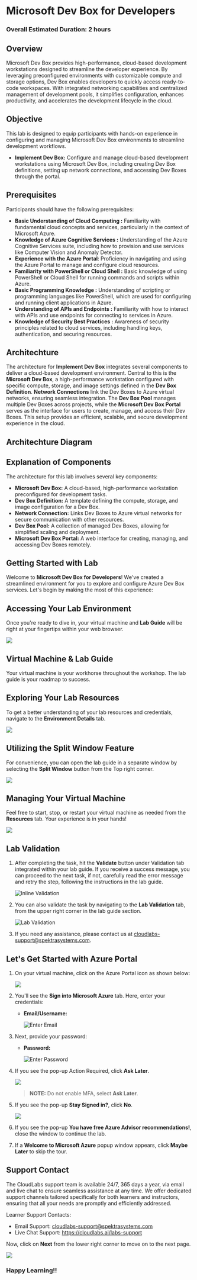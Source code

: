 # Microsoft Dev Box for Developers

### Overall Estimated Duration: 2 hours

## Overview

Microsoft Dev Box provides high-performance, cloud-based development workstations designed to streamline the developer experience. By leveraging preconfigured environments with customizable compute and storage options, Dev Box enables developers to quickly access ready-to-code workspaces. With integrated networking capabilities and centralized management of development pools, it simplifies configuration, enhances productivity, and accelerates the development lifecycle in the cloud.

## Objective

This lab is designed to equip participants with hands-on experience in configuring and managing Microsoft Dev Box environments to streamline development workflows.

- **Implement Dev Box:** Configure and manage cloud-based development workstations using Microsoft Dev Box, including creating Dev Box definitions, setting up network connections, and accessing Dev Boxes through the portal.

## Prerequisites

Participants should have the following prerequisites:

-   **Basic Understanding of Cloud Computing :** Familiarity with fundamental cloud concepts and services, particularly in the context of Microsoft Azure.
-   **Knowledge of Azure Cognitive Services :** Understanding of the Azure Cognitive Services suite, including how to provision and use services like Computer Vision and Anomaly Detector.
-   **Experience with the Azure Portal**: Proficiency in navigating and using the Azure Portal to manage and configure cloud resources.
-   **Familiarity with PowerShell or Cloud Shell :** Basic knowledge of using PowerShell or Cloud Shell for running commands and scripts within Azure.
-   **Basic Programming Knowledge :** Understanding of scripting or programming languages like PowerShell, which are used for configuring and running client applications in Azure.
-   **Understanding of APIs and Endpoints :** Familiarity with how to interact with APIs and use endpoints for connecting to services in Azure.
-   **Knowledge of Security Best Practices :** Awareness of security principles related to cloud services, including handling keys, authentication, and securing resources.

## Architechture

The architecture for **Implement Dev Box** integrates several components to deliver a cloud-based development environment. Central to this is the **Microsoft Dev Box**, a high-performance workstation configured with specific compute, storage, and image settings defined in the **Dev Box Definition**. **Network Connections** link the Dev Boxes to Azure virtual networks, ensuring seamless integration. The **Dev Box Pool** manages multiple Dev Boxes across projects, while the **Microsoft Dev Box Portal** serves as the interface for users to create, manage, and access their Dev Boxes. This setup provides an efficient, scalable, and secure development experience in the cloud.

## Architechture Diagram



## Explanation of Components

The architecture for this lab involves several key components:

- **Microsoft Dev Box:** A cloud-based, high-performance workstation preconfigured for development tasks.  
- **Dev Box Definition:** A template defining the compute, storage, and image configuration for a Dev Box.  
- **Network Connection:** Links Dev Boxes to Azure virtual networks for secure communication with other resources.  
- **Dev Box Pool:** A collection of managed Dev Boxes, allowing for simplified scaling and deployment.  
- **Microsoft Dev Box Portal:** A web interface for creating, managing, and accessing Dev Boxes remotely.

## Getting Started with Lab

Welcome to **Microsoft Dev Box for Developers**! We've created a streamlined environment for you to explore and configure Azure Dev Box services. Let's begin by making the most of this experience:

## Accessing Your Lab Environment
 
Once you're ready to dive in, your virtual machine and **Lab Guide** will be right at your fingertips within your web browser.

   ![](./media/gspage01.png)  

## Virtual Machine & Lab Guide
 
Your virtual machine is your workhorse throughout the workshop. The lab guide is your roadmap to success.
 
## Exploring Your Lab Resources
 
To get a better understanding of your lab resources and credentials, navigate to the **Environment Details** tab.

   ![](./media/ai-900-gettingstarted-04.png)
 
## Utilizing the Split Window Feature
 
For convenience, you can open the lab guide in a separate window by selecting the **Split Window** button from the Top right corner.
 
   ![](./media/GS8.png)
 
## Managing Your Virtual Machine
 
Feel free to start, stop, or restart your virtual machine as needed from the **Resources** tab. Your experience is in your hands!
 
  ![](./media/GS5.png)

## Lab Validation

1. After completing the task, hit the **Validate** button under Validation tab integrated within your lab guide. If you receive a success message, you can proceed to the next task, if not, carefully read the error message and retry the step, following the instructions in the lab guide.

   ![Inline Validation](./media/inline-validation.png)

1. You can also validate the task by navigating to the **Lab Validation** tab, from the upper right corner in the lab guide section.

   ![Lab Validation](./media/lab-validation.png)

1. If you need any assistance, please contact us at cloudlabs-support@spektrasystems.com.

 
## Let's Get Started with Azure Portal
 
1. On your virtual machine, click on the Azure Portal icon as shown below:
 
    ![](./media/GS1.png)
 
1. You'll see the **Sign into Microsoft Azure** tab. Here, enter your credentials:
 
   - **Email/Username:** <inject key="AzureAdUserEmail"></inject>
 
      ![](./media/GS2.png "Enter Email")
 
3. Next, provide your password:
 
   - **Password:** <inject key="AzureAdUserPassword"></inject>
 
      ![](./media/GS3.png "Enter Password")

1. If you see the pop-up Action Required, click **Ask Later**.

   ![](./media/asklater.png)

   >**NOTE:** Do not enable MFA, select **Ask Later**.
 
1. If you see the pop-up **Stay Signed in?**, click **No**.

   ![](./media/GS9.png)

1. If you see the pop-up **You have free Azure Advisor recommendations!**, close the window to continue the lab.

1. If a **Welcome to Microsoft Azure** popup window appears, click **Maybe Later** to skip the tour.

## Support Contact
 
The CloudLabs support team is available 24/7, 365 days a year, via email and live chat to ensure seamless assistance at any time. We offer dedicated support channels tailored specifically for both learners and instructors, ensuring that all your needs are promptly and efficiently addressed.

Learner Support Contacts:
- Email Support: cloudlabs-support@spektrasystems.com
- Live Chat Support: https://cloudlabs.ai/labs-support

Now, click on **Next** from the lower right corner to move on to the next page.

![](./media/GS4.png)

### Happy Learning!!

